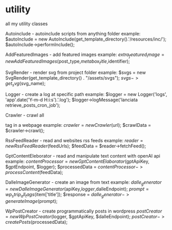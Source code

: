 # utility
all my utility classes

Autoinclude - autoinclude scripts from anything folder
example:
$autoInclude = new AutoInclude(get_template_directory().'/resources/inc/');
$autoInclude->performInclude();

AddFeaturedImages - add featured images
example:
$extra_featured_image = new AddFeaturedImages($post_type,$metabox_title,$identifier);

SvgRender - render svg from project folder
example:
$svgs = new SvgRender(get_template_directory() . "/assets/svgs");
$svgs->get_svg($svg_name);

Logger - create a log at specific path
example:
$logger = new Logger('logs', 'app'.date('Y-m-d H:i:s').'.log');
$logger->logMessage('lanciata retrieve_posts_cron_job');

Crawler - crawl all <p> tag in a webpage
example:
$crawler = new Crawler($url);
$crawlData = $crawler->crawl();

RssFeedReader - read and websites rss feeds
example:
$reader = new RssFeedReader($feedUrls);
$feedData = $reader->fetchFeed();

GptContentEleborator - read and manipulate text content with openAI api
example:
$contentProcessor = new GptContentElaborator($gptApiKey, $gptEndpoint, $logger);
$processedData = $contentProcessor->processContent($feedData);

DalleImageGenerator - create an image from text
example:
$dalle_generator = new DalleImageGenerator($apiKey,$logger,$dalleEndpoint);
$prompt = wp_strip_all_tags($item['title']);
$response = $dalle_generator->generateImage($prompt);

WpPostCreator - create programmatically posts in wordpress
$postCreator = new WpPostCreator($logger, $gptApiKey, $dalleEndpoint);
$postCreator->createPosts($processedData);


